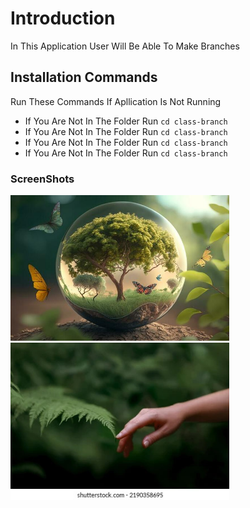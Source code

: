 # Introduction
In This Application User Will Be Able To Make Branches 

## Installation Commands
Run These Commands If Apllication Is Not Running

* If You Are Not In The Folder Run `cd class-branch`
* If You Are Not In The Folder Run `cd class-branch`
* If You Are Not In The Folder Run `cd class-branch`
* If You Are Not In The Folder Run `cd class-branch`

### ScreenShots

<img src="Screenshots/Screenshot1.jpg" width="350px">
<img src="Screenshots/Screenshot2.jpg" width="350px">
